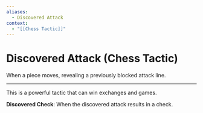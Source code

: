 ```yaml
---
aliases:
  - Discovered Attack
context:
  - "[[Chess Tactic]]"
---
```


# Discovered Attack (Chess Tactic)

When a piece moves, revealing a previously blocked attack line.

---

This is a powerful tactic that can win exchanges and games.

**Discovered Check**: When the discovered attack results in a check.
